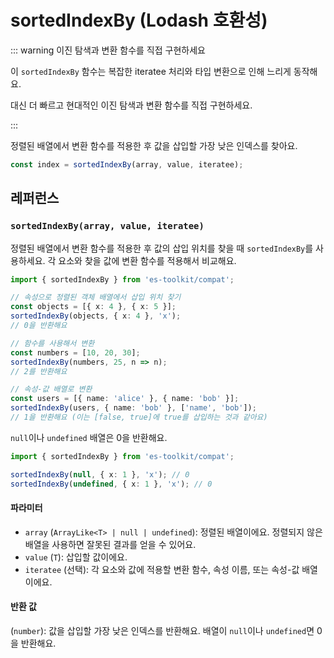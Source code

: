 # sortedIndexBy (Lodash 호환성)

::: warning 이진 탐색과 변환 함수를 직접 구현하세요

이 `sortedIndexBy` 함수는 복잡한 iteratee 처리와 타입 변환으로 인해 느리게 동작해요.

대신 더 빠르고 현대적인 이진 탐색과 변환 함수를 직접 구현하세요.

:::

정렬된 배열에서 변환 함수를 적용한 후 값을 삽입할 가장 낮은 인덱스를 찾아요.

```typescript
const index = sortedIndexBy(array, value, iteratee);
```

## 레퍼런스

### `sortedIndexBy(array, value, iteratee)`

정렬된 배열에서 변환 함수를 적용한 후 값의 삽입 위치를 찾을 때 `sortedIndexBy`를 사용하세요. 각 요소와 찾을 값에 변환 함수를 적용해서 비교해요.

```typescript
import { sortedIndexBy } from 'es-toolkit/compat';

// 속성으로 정렬된 객체 배열에서 삽입 위치 찾기
const objects = [{ x: 4 }, { x: 5 }];
sortedIndexBy(objects, { x: 4 }, 'x');
// 0을 반환해요

// 함수를 사용해서 변환
const numbers = [10, 20, 30];
sortedIndexBy(numbers, 25, n => n);
// 2를 반환해요

// 속성-값 배열로 변환
const users = [{ name: 'alice' }, { name: 'bob' }];
sortedIndexBy(users, { name: 'bob' }, ['name', 'bob']);
// 1을 반환해요 (이는 [false, true]에 true를 삽입하는 것과 같아요)
```

`null`이나 `undefined` 배열은 0을 반환해요.

```typescript
import { sortedIndexBy } from 'es-toolkit/compat';

sortedIndexBy(null, { x: 1 }, 'x'); // 0
sortedIndexBy(undefined, { x: 1 }, 'x'); // 0
```

#### 파라미터

- `array` (`ArrayLike<T> | null | undefined`): 정렬된 배열이에요. 정렬되지 않은 배열을 사용하면 잘못된 결과를 얻을 수 있어요.
- `value` (`T`): 삽입할 값이에요.
- `iteratee` (선택): 각 요소와 값에 적용할 변환 함수, 속성 이름, 또는 속성-값 배열이에요.

#### 반환 값

(`number`): 값을 삽입할 가장 낮은 인덱스를 반환해요. 배열이 `null`이나 `undefined`면 0을 반환해요.
